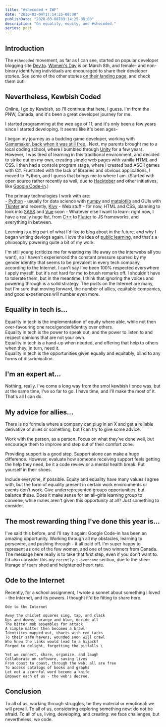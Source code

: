 ```yaml
---
title: "#shecoded + IWF"
date: "2020-03-04T17:14:25-08:00"
publishDate: "2020-03-08T09:14:25-08:00"
description: "On equality, equity, and #shecoded."
series: post
---
```


## Introduction
The `#shecoded` movement, as far as I can see, started on popular developer blogging site [Dev.to](https://dev.to). 
[Women's Day](https://www.internationalwomensday.com/) is on March 8th, and female- and non-binary identifying individuals are encouraged to share their developer stories. See some of the other stories [on their landing page](https://dev.to/shecoded), and check them out!

## Nevertheless, Kewbish Coded
Online, I go by Kewbish, so I'll continue that here, I guess. I'm from the PNW, Canada, and it's been a great developer journey for me.  

I started programming at the wee age of 11, and it's only been a few years since I started developing. It seems like it's been ages-  

I began my journey as a budding game developer, working with [Gamemaker, back when it was still free.](https://www.yoyogames.com/gamemaker). Next, my parents brought me to a local coding school, where I bumbled through [Unity](https://unity.com) for a few years. However, I was tired of learning in this traditional environment, and decided to strike out on my own, creating simple web pages with vanilla HTML and CSS. I then had a console program stage, where I created bad ASCII games with C#. Frustrated with the lack of libraries and obvious applications, I moved to Python, and I guess that brings me to where I am. (Started with open source rather recently as well, due to [Hacktober](https://hacktoberfest.digitalocean.com) and other initiatives, like [Google Code-in](https://kewbish.github.io/blog/posts/200214//).)

The primary technologies I work with are:  
	- [Python](https://python.org) - usually for data science with [numpy](https://numpy.org) and [matplotlib](https://matplotlib.org) and GUIs with [Tkinter](https://wiki.python.org/moin/TkInter) and recently, [Kivy](https://kivy.org)
	- Web stuff - for now, HTML and CSS, planning to look into [SASS](https://sass-lang.com) and [Vue](https://vuejs.org) soon
	- Whatever else I want to learn: right now, I have a really huge list, from [C++](https://isocpp.org) to [Flutter](https://flutter.dev) to JS frameworks, and everything in between.

Learning is a big part of what I'd like to blog about in the future, and why I began writing devlogs again. I love the idea of [public learning](https://www.swyx.io/writing/learn-in-public/), and that's a philosophy powering quite a bit of my work.  

I'm still young (criticize me for wasting my life away on the interwebs all you want), so I haven't experienced the constant pressure spurred by my gender identity that seems to be prevalent in every tech company, according to the Internet. I can't say I've been 100% respected everywhere I apply myself, but it's not hard for me to brush remarks off. I shouldn't have to tolerate them, but in the meantime, I think that ignoring the voices and powering through is a solid strategy. The posts on the Internet are many, but I'm sure that moving forward, the number of allies, equitable companies, and good experiences will number even more. 

## Equality in tech is…
Equality in tech is the implementation of equity where able, while not then over-favouring one race/gender/identity over others.  
Equality in tech is the power to speak out, and the power to listen to and respect opinions that are not your own.  
Equality in tech is a hand-up when needed, and offering that help to others when they, in turn, need it.  
Equality in tech is the opportunities given equally and equitably, blind to any forms of discrimination.  

## I'm an expert at…
Nothing, really. I've come a long way from the smol kewbish I once was, but at the same time, I've so far to go. I have time, and I'll make the most of it. That's all I can do.  

## My advice for allies…
There is no formula where a company can plug in an X and get a reliable derivative of allies or something, but I can try to give some advice.  

Work with the person, as a person. Focus on what they've done well, but encourage them to improve and step out of their comfort zone.  

Providing support is a good step. Support alone can make a huge difference. However, evaluate how someone receiving support feels getting the help they need, be it a code review or a mental health break. Put yourself in their shoes.  

Include everyone, if possible. Equity and equality have many values I agree with, but the form of equality present in certain work environments or events don't work. Give underrepresented groups opportunities, but balance these. Does it make sense for an all-girls learning group to convene, while males aren't given this opportunity at all? Just something to consider.  

## The most rewarding thing I've done this year is…
I've said this before, and I'll say it again: Google Code-in has been an amazing opportunity. Working through all my obstacles, learning to persevere, and pushing through - it all paid off. I'm super happy to represent as one of the few women, and one of two winners from Canada. The message here really is to take that first step, even if you don't want to. I'd also consider this my `recently-i-overcame` section, due to the sheer literage of tears shed and heightened heart rate.  

## Ode to the Internet
Recently, for a school assignment, I wrote a sonnet about something I loved - the Internet, and its powers. I thought it'd be fitting to share here.  

`Ode to the Internet  `
```text
Away the chiclet squares sing, tap, and clack  
Ups and downs, orange and blue, decide all  
The bitter mob assembles for attack  
A simple matter then becomes a brawl  
Identities mapped out, charts with red tacks  
To their safe havens, wounded soon will crawl  
Who knew the links would lead to a hijack?  
Forged to delight, forgetting the pitfalls \  

Yet we connect, share, organize, and laugh  
Collaborate on software, saving lives  
From coast to coast, through the web, all are free  
To access catalogs of books and graphs  
Let not a scornful word become a knife  
Empower each of us - the web's decree. 
```

## Conclusion
To all of us, working through struggles, be they material or emotional: we will prevail. To all of us, considering exploring something new: do not be afraid. To all of us, living, developing, and creating: we face challenges, but nevertheless, we code.